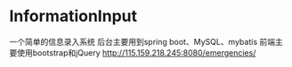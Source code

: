 # InformationInput
一个简单的信息录入系统
后台主要用到spring boot、MySQL、mybatis
前端主要使用bootstrap和jQuery
http://115.159.218.245:8080/emergencies/
